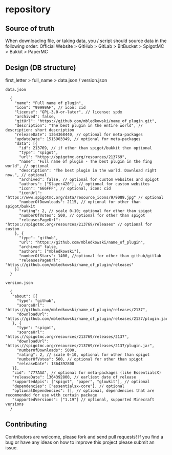 # repository

## Source of truth

When downloading file, or taking data, you / script should source data in the following order:
Official Website > GitHub > GitLab > BitBucket > SpigotMC > Bukkit > PaperMC

## Design (DB structure)
first_letter > full_name > data.json / version.json

`data.json`
```jsonc
  {
    "name": "Full name of plugin",
    "icon": "99999AF", // icon: cid
    "license": "GPL-3.0-or-later", // license: spdx
    "archived": false,
    "gitUrl": "https://github.com/mbledkowski/name_of_plugin.git",
    "description": "The best plugin in the entire world", // description: short description
    "releaseDate": 1364368440, // optional for meta-packages
    "updateDate": 1515903349, // optional for meta-packages
    "data": [{
      "id": 213769, // if other than spigot/bukkit then optional
      "type": "spigot",
      "url": "https://spigotmc.org/resources/213769",
      "name": "Full name of plugin - The best plugin in the fing world", // optional
      "description": "The best plugin in the world. Download right now.", // optional
      "archived": false, // optional for custom websites and spigot
      "authors": ["Slayer420"], // optional for custom websites
      "icon": "666FFF", // optional, icon: cid
      "iconUrl": "https://www.spigotmc.org/data/resource_icons/9/9089.jpg" // optional
      "numberOfDownloads": 2115, // optional for other than spigot/bukkit
      "rating": 2, // scale 0-10; optional for other than spigot
      "numberOfVotes": 500, // optional for other than spigot
      "releasesPageUrl": "https://spigotmc.org/resources/213769/releases" // optional for custom
    }, {
      "type": "github",
      "url": "https://github.com/mbledkowski/name_of_plugin",
      "archived" false,
      "authors": ["mbledkowski"],
      "numberOfStars": 1400, //optional for other than github/gitlab
      "releasesPageUrl": "https://github.com/mbledkowski/name_of_plugin/releases"
    }]
  }
```

`version.json`
```jsonc
  {
   "about": [{
     "type": "github",
     "sourceUrl": "https://github.com/mbledkowski/name_of_plugin/releases/2137",
     "downloadUrl": "https://github.com/mbledkowski/name_of_plugin/releases/2137/plugin.jar",
   }, {
     "type": "spigot",
     "sourceUrl": "https://spigotmc.org/resources/213769/releases/2137",
     "downloadUrl": "https://spigotmc.org/resources/213769/releases/2137/plugin.jar",
     "numberOfDownloads": 5000,
     "rating": 2, // scale 0-10, optional for other than spigot
     "numberOfVotes": 500, // optional for other than spigot
     "releaseDate": 1364392800
   }],
   "cid": "777AAA", // optional for meta-packages (like EssentialsX)
   "releaseDate": 1364392800, // earliest date of release
   "supportedApis": ["spigot", "paper", "glowkit"], // optional
   "dependencies": ["essentialsx-core"], // optional
   "optionalDependencies": [], // optional, dependencies that are recommended for use with certain package
   "supportedVersions": ["1.19"] // optional, supported Minecraft versions
  }
```

## Contributing

Contributors are welcome, please fork and send pull requests! If you find a bug
or have any ideas on how to improve this project please submit an issue.

